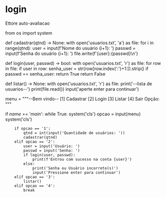 # login
Ettore auto-avaliacao

from os import system

def cadastrar(qtnd) -> None:
    with open('usuarios.txt', 'a') as file:
        for i in range(qtnd):
            user = input(f'Nome do usuário {i+1}: ')
            passwd = input(f'Senha do usuário {i+1}: ')
            file.write(f'{user}:{passwd}\n')

def login(user, passwd) -> bool:
    with open('usuarios.txt', 'r') as file:
        for row in file:
            if user in row:
                senha_user = str(row[row.index(':')+1:]).strip()
                if passwd == senha_user:
                    return True
        return False

def listar() -> None:
    with open('usuarios.txt', 'r') as file:
        print('--lista de usuarios--')
        print(file.read())
    input('aperte enter para continuar')

menu = """--Bem vindo--
[1] Cadastrar
[2] Login
[3] Listar
[4] Sair
Opção: """

if _name_ == '_main_':
    while True:
        system('cls')
        opcao = input(menu)
        system('cls')

        if opcao == '1':
            qtnd = int(input('Quantidade de usuários: '))
            cadastrar(qtnd)
        elif opcao == '2':
            user = input('Usuário: ')
            passwd = input('Senha: ')
            if login(user, passwd):
                print(f'Entrou com sucesso na conta {user}')
            else:
                print('Senha ou Usuário incorreto(s)')
                input('Pressione enter para continuar')
        elif opcao == '3':
            listar()
        elif opcao == '4':
            break
